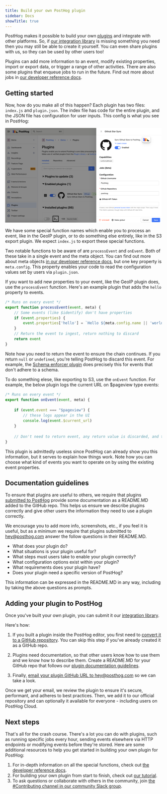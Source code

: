 ```yaml
---
title: Build your own PostHog plugin
sidebar: Docs
showTitle: true
---
```


PostHog makes it possible to build your own [plugins](/docs/plugins/overview) and integrate with other platforms. So, if [our integration library](/integrations) is missing something you need then you may still be able to create it yourself. You can even share plugins with us, so they can be used by other users too!

Plugins can add more information to an event, modify existing properties, import or export data, or trigger a range of other activities. There are also some plugins that enqueue jobs to run in the future. Find out more about jobs in [our developer reference docs](/docs/plugins/build/reference#jobs-1). 

## Getting started

Now, how do you make all of this happen? Each plugin has two files: `index.js` and `plugin.json`. The index file has code for the entire plugin, and the JSON file has configuration for user inputs. This config is what you see in PostHog:

![Plugin Configuration Example](../../../images/plugins/plugin-config.png)

We have some special function names which enable you to process an event, like in the GeoIP plugin, or to do something else entirely, like in the S3 export plugin. We expect `index.js` to export these special functions.

Two notable functions to be aware of are `processEvent` and `onEvent`. Both of these take in a single event and the meta object. You can find out more about meta objects [in our developer reference docs](/docs/plugins/build/reference#pluginmeta), but one key property is `meta.config`. This property enables your code to read the configuration values set by users via `plugin.json`.

If you want to add new properties to your event, like the GeoIP plugin does, use the `processEvent` function. Here's an example plugin that adds the `hello` property to events.

```js
/* Runs on every event */
export function processEvent(event, meta) {
    // Some events (like $identify) don't have properties
    if (event.properties) {
        event.properties['hello'] = `Hello ${meta.config.name || 'world'}`
    }
    // Return the event to ingest, return nothing to discard  
    return event
}
```

Note how you need to return the event to ensure the chain continues. If you return `null` or `undefined`, you're telling PostHog to discard this event. For example, the [Schema enforcer plugin](https://github.com/PostHog/posthog-schema-enforcer-plugin) does precisely this for events that don't adhere to a schema.

To do something elese, like exporting to S3, use the `onEvent` function. For example, the below plugin logs the current URL on $pageview type events:

```js
/* Runs on every event */
export function onEvent(event, meta) {

    if (event.event === "$pageview") {
        // these logs appear in the UI
        console.log(event.$current_url)
    }

    // Don't need to return event, any return value is discarded, and the event is not modified
}
```

This plugin is admittedly useless since PostHog can already show you this information, but it serves to explain how things work. Note how you can choose what kind of events you want to operate on by using the existing event properties.

## Documentation guidelines

To ensure that plugins are useful to others, we require that plugins [submitted to PostHog](#adding-your-plugin-to-posthog) provide some documentation as a README.MD added to the GitHub repo. This helps us ensure we describe plugins correctly and give other users the information they need to use a plugin correctly. 

We encourage you to add more info, screenshots, etc., if you feel it is useful, but as a minimum we require that plugins submitted to [hey@posthog.com](mailto:hey@posthog.com?subject=Submit%20Plugin%20to%20Repository&body=Plugin%20GitHub%20link%3A) answer the follow questions in their README.MD. 

- What does your plugin do?
- What situations is your plugin useful for?
- What steps must users take to enable your plugin correctly?
- What configuration options exist within your plugin?
- What requirements does your plugin have?
- Does your plugin need a specific version of PostHog?

This information can be expressed in the README.MD in any way, including by taking the above questions as prompts. 

## Adding your plugin to PostHog

Once you've built your own plugin, you can submit it our [integration library](/integrations).

Here's how:

1. If you built a plugin inside the PostHog editor, you first need to [convert it to a GitHub repository](#converting-a-source-plugin-to-a-github-repository). You can skip this step if you've already created it as a GitHub repo.

2. Plugins need documentation, so that other users know how to use them and we know how to describe them. Create a README.MD for your GitHub repo that follows our [plugin documentation guidelines](#documentation-guidelines). 

3. Finally, [email your plugin GitHub URL to hey@posthog.com](mailto:hey@posthog.com?subject=Submit%20Plugin%20to%20Repository&body=Plugin%20GitHub%20link%3A) so we can take a look.

Once we get your email, we review the plugin to ensure it's secure, performant, and adheres to best practices. Then, we add it to our official repository and can optionally it available for everyone - including users on PostHog Cloud. 

## Next steps

That's all for the crash course. There's a lot you can do with plugins, such as running specific jobs every hour, sending events elsewhere via HTTP endpoints or modifying events before they're stored. Here are some additional resources to help you get started in building your own plugin for PostHog:

1. For in-depth information on all the special functions, check out [the developer reference docs](/docs/plugins/build/reference).
2. For building your own plugin from start to finish, check out [our tutorial](/docs/plugins/build/tutorial).
3. To ask questions or collaborate with others in the community, join [the #Contributing channel in our community Slack group](/slack).
